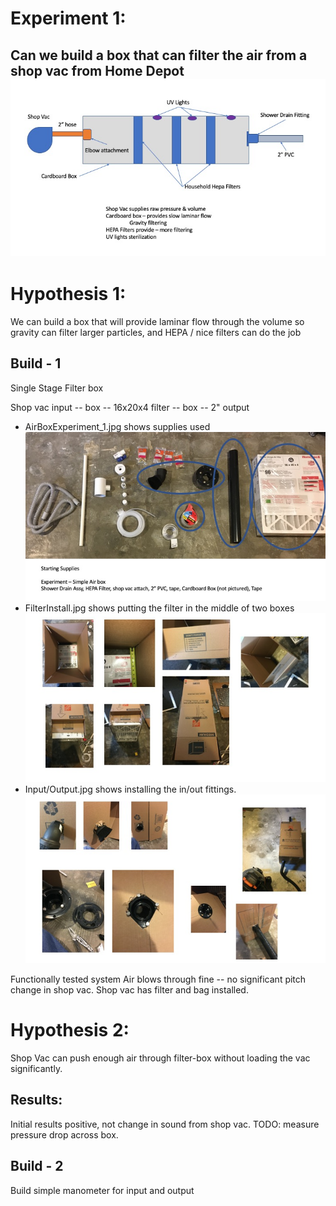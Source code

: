 # Experiment 1:
Can we build a box that can filter the air from a shop vac from Home Depot
![Airflow Box](AirflowBox.jpg)
---------
# Hypothesis 1:
We can build a box that will provide laminar flow through the volume so gravity can filter larger particles, and HEPA / nice filters can do the job

## Build - 1
Single Stage Filter box


Shop vac input -- box -- 16x20x4 filter -- box -- 2" output
* AirBoxExperiment_1.jpg shows supplies used
  ![Parts used](AirBoxExperiment_1.jpg)
* FilterInstall.jpg shows putting the filter in the middle of two boxes
  ![Installing the filter](FilterInstall.jpg)
* Input/Output.jpg shows installing the in/out fittings.
  ![Final Assembly of single stage](InputOutput.jpg)

Functionally tested system Air blows through fine -- no significant pitch change in shop vac. Shop vac has filter and bag installed.

# Hypothesis 2:
Shop Vac can push enough air through filter-box without loading the vac significantly.
## Results:
Initial results positive, not change in sound from shop vac. TODO: measure pressure drop across box. 


## Build - 2
Build simple manometer for input and output
